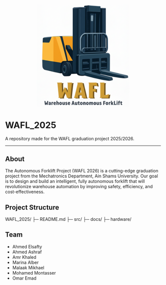<p align="center">
  <img src="WAFL_Logo.png" alt="WAFL Logo" width="300"/>
</p>

# WAFL_2025

A repository made for the WAFL graduation project 2025/2026.

---

## About

The Autonomous Forklift Project (WAFL 2026) is a
cutting-edge graduation project from the Mechatronics
Department, Ain Shams University. Our goal is to design
and build an intelligent, fully autonomous forklift that
will revolutionize warehouse automation by improving
safety, efficiency, and cost-effectiveness.

## Project Structure

WAFL_2025/
├─ README.md
├─ src/
├─ docs/
├─ hardware/


## Team

- Ahmed Elsafty
- Ahmed Ashraf
- Amr Khaled
- Marina Alber
- Malaak Mikhael
- Mohamed Montasser
- Omar Emad



